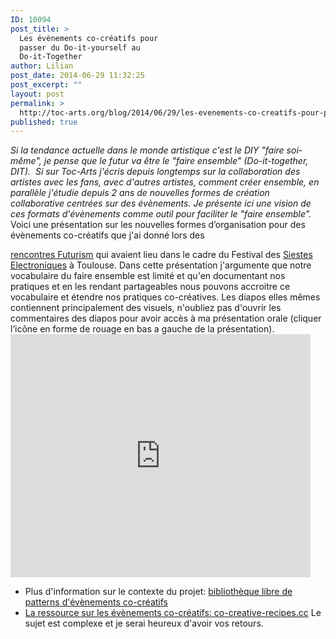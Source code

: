```yaml
---
ID: 10094
post_title: >
  Les évènements co-créatifs pour
  passer du Do-it-yourself au
  Do-it-Together
author: Lilian
post_date: 2014-06-29 11:32:25
post_excerpt: ""
layout: post
permalink: >
  http://toc-arts.org/blog/2014/06/29/les-evenements-co-creatifs-pour-passer-du-do-it-yourself-au-do-it-together/
published: true
---
```

*Si la tendance actuelle dans le monde artistique c'est le DIY "faire soi-même", je pense que le futur va être le "faire ensemble" (Do-it-together, DIT).  Si sur Toc-Arts j'écris depuis longtemps sur la collaboration des artistes avec les fans, avec d'autres artistes, comment créer ensemble, en parallèle j'étudie depuis 2 ans de nouvelles formes de création collaborative centrées sur des évènements. Je présente ici une vision de ces formats d'évènements comme outil pour faciliter le "faire ensemble".* <!--more--> Voici une présentation sur les nouvelles formes d’organisation pour des évènements co-créatifs que j'ai donné lors des 

[rencontres Futurism][1] qui avaient lieu dans le cadre du Festival des [Siestes Electroniques][2] à Toulouse. Dans cette présentation j'argumente que notre vocabulaire du faire ensemble est limité et qu'en documentant nos pratiques et en les rendant partageables nous pouvons accroitre ce vocabulaire et étendre nos pratiques co-créatives. Les diapos elles mêmes contiennent principalement des visuels, n'oubliez pas d'ouvrir les commentaires des diapos pour avoir accès à ma présentation orale (cliquer l’icône en forme de rouage en bas a gauche de la présentation). <iframe src="https://docs.google.com/presentation/d/1-cXRp1kNKPGFG5YsFH5os3KEkfVRLXA-D5Xv-ZfLSCA/embed?start=false&loop=false&delayms=3000" width="480" height="389" frameborder="0" allowfullscreen="allowfullscreen"></iframe> 
*   Plus d'information sur le contexte du projet: [bibliothèque libre de patterns d'évènements co-créatifs][3]
*   [La ressource sur les évènements co-créatifs: co-creative-recipes.cc][4] Le sujet est complexe et je serai heureux d'avoir vos retours.

 [1]: http://www.les-siestes-electroniques.com/Rencontres-Futurism
 [2]: http://www.les-siestes-electroniques.com/
 [3]: http://www.lilianricaud.com/travail-en-reseau/a-propos/projets/bibliotheque-libre-patterns-evenements-co-creatifs/
 [4]: http://www.co-creative-recipes.cc/